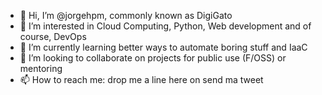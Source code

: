 - 👋 Hi, I’m @jorgehpm, commonly known as DigiGato
- 👀 I’m interested in Cloud Computing, Python, Web development and of course, DevOps
- 🌱 I’m currently learning better ways to automate boring stuff and IaaC
- 💞️ I’m looking to collaborate on projects for public use (F/OSS) or mentoring
- 📫 How to reach me: drop me a line here on send ma tweet

<!---
jorgehpm/jorgehpm is a ✨ special ✨ repository because its `README.md` (this file) appears on your GitHub profile.
You can click the Preview link to take a look at your changes.
--->
